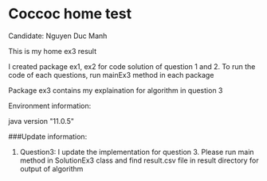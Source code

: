 # Coccoc home test
Candidate: Nguyen Duc Manh

This is my home ex3 result

I created package ex1, ex2 for code solution of question 1 and 2. 
To run the code of each questions, run mainEx3 method in each package

Package ex3 contains my explaination for algorithm in question 3

Environment information:

java version "11.0.5"

###Update information:
1. Question3:
I update the implementation for question 3. 
Please run main method in SolutionEx3 class and find result.csv file in result directory for output of algorithm